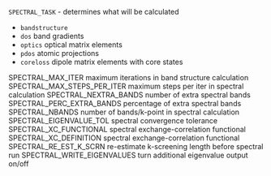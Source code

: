 

`SPECTRAL_TASK` - determines what will be calculated
* `bandstructure`   
*  `dos`         band gradients
*   `optics`     optical matrix elements
* `pdos`  atomic projections
* `coreloss` dipole matrix elements with core states    





SPECTRAL_MAX_ITER                maximum iterations in band structure calculation
SPECTRAL_MAX_STEPS_PER_ITER      maximum steps per iter in spectral calculation
SPECTRAL_NEXTRA_BANDS            number of extra spectral bands
SPECTRAL_PERC_EXTRA_BANDS        percentage of extra spectral bands
SPECTRAL_NBANDS                  number of bands/k-point in spectral calculation
SPECTRAL_EIGENVALUE_TOL          spectral convergence tolerance
SPECTRAL_XC_FUNCTIONAL           spectral exchange-correlation functional
SPECTRAL_XC_DEFINITION           spectral exchange-correlation functional
SPECTRAL_RE_EST_K_SCRN           re-estimate k-screening length before spectral run
SPECTRAL_WRITE_EIGENVALUES       turn additional eigenvalue output on/off
